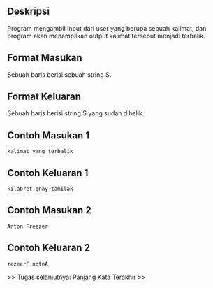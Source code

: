 ## Deskripsi

Program mengambil input dari user yang berupa sebuah kalimat, dan program akan menampilkan output kalimat tersebut menjadi terbalik.

## Format Masukan

Sebuah baris berisi sebuah string S.

## Format Keluaran

Sebuah baris berisi string S yang sudah dibalik

## Contoh Masukan 1

```
kalimat yang terbalik
```

## Contoh Keluaran 1

```
kilabret gnay tamilak
```

## Contoh Masukan 2

```
Anton Freezer
```

## Contoh Keluaran 2

```
rezeerF notnA
```

[&gt;&gt; Tugas selanjutnya: Panjang Kata Terakhir &gt;&gt;](4.2-PanjangKataTerakhir.md)
